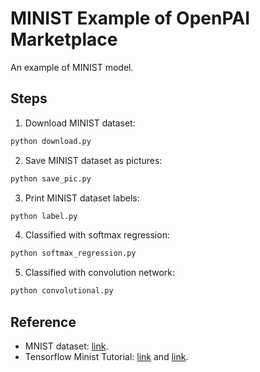 # MINIST Example of OpenPAI Marketplace

An example of MINIST model.

## Steps

1. Download MINIST dataset:

```python
python download.py
```

2. Save MINIST dataset as pictures:

```python
python save_pic.py
```

3. Print MINIST dataset labels:

```python
python label.py
```

4. Classified with softmax regression:

```python
python softmax_regression.py
```

5. Classified with convolution network:

```python
python convolutional.py
```

## Reference

- MNIST dataset: [link](http://yann.lecun.com/exdb/mnist/).
- Tensorflow Minist Tutorial: [link](https://www.tensorflow.org/get_started/mnist/beginners) and [link](https://www.tensorflow.org/get_started/mnist/pros).
